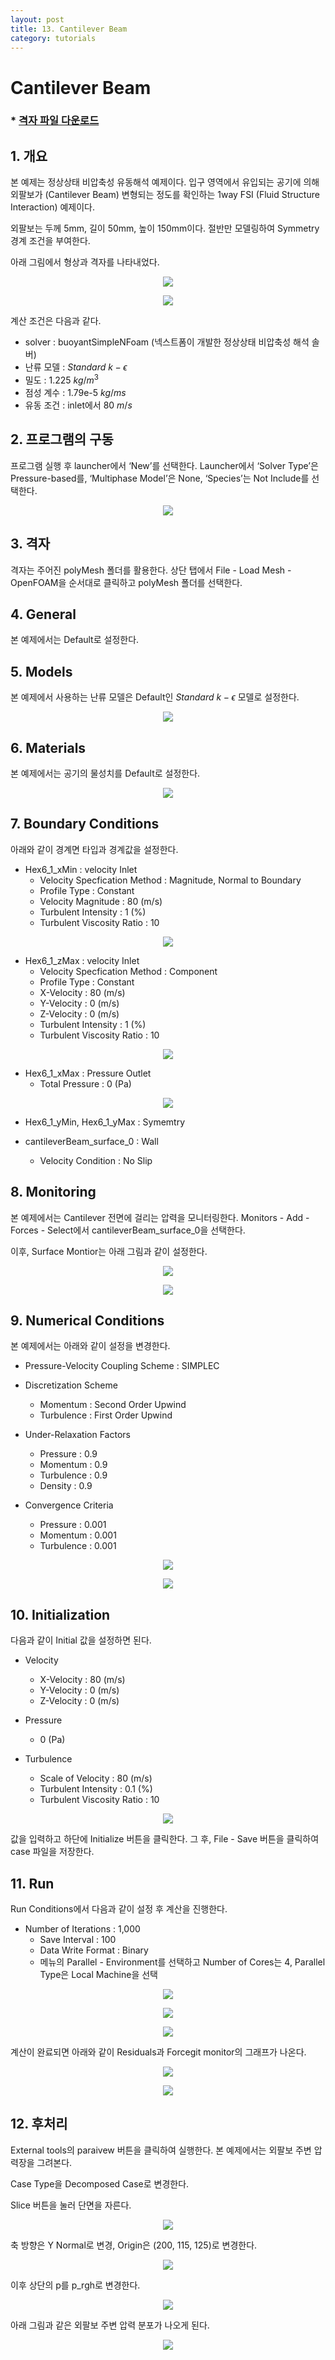 ```yaml
---
layout: post
title: 13. Cantilever Beam
category: tutorials
---
```

# Cantilever Beam 

### * [격자 파일 다운로드](https://drive.google.com/file/d/14Fl8OJUSvlWhayietAzy_dCwoqhMXoX9/view?usp=sharing)

## 1. 개요 

본 예제는 정상상태 비압축성 유동해석 예제이다. 입구 영역에서 유입되는 공기에 의해 외팔보가 (Cantilever Beam) 변형되는 정도를 확인하는 1way FSI (Fluid Structure Interaction) 예제이다.

외팔보는 두께 5mm, 길이 50mm, 높이 150mm이다. 절반만 모델링하여 Symmetry 경계 조건을 부여한다.

아래 그림에서 형상과 격자를 나타내었다.

<p align='center'>
    <img src="https://github.com/nextfoam/baram-pages/raw/main/screenshots/cantilever/1.png"><br>
</p>

<p align='center'>
    <img src="https://github.com/nextfoam/baram-pages/raw/main/screenshots/cantilever/2.png"><br>
</p>

계산 조건은 다음과 같다. 

+ solver : buoyantSimpleNFoam (넥스트폼이 개발한 정상상태 비압축성 해석 솔버)
+ 난류 모델 : $Standard$ $k-\epsilon$
+ 밀도 : 1.225 $kg/m^3$
+ 점성 계수 : 1.79e-5 $kg/ms$
+ 유동 조건 : inlet에서 80 $m/s$

## 2. 프로그램의 구동

프로그램 실행 후 launcher에서 ‘New’를 선택한다. Launcher에서 ‘Solver Type’은 Pressure-based를, ‘Multiphase Model’은 None, ‘Species’는 Not Include를 선택한다.

<p align='center'>
    <img src="https://github.com/nextfoam/baram-pages/raw/main/screenshots/mixingPipe/launcher.png"><br>
</p>

## 3. 격자

격자는 주어진 polyMesh 폴더를 활용한다. 상단 탭에서 File - Load Mesh - OpenFOAM을 순서대로 클릭하고 polyMesh 폴더를 선택한다.

## 4. General

본 예제에서는 Default로 설정한다.

## 5. Models

본 예제에서 사용하는 난류 모델은 Default인 $Standard$ $k-\epsilon$ 모델로 설정한다. 

<p align='center'>
    <img src="https://github.com/nextfoam/baram-pages/raw/main/screenshots/cantilever/3.png"><br>
</p>

## 6. Materials

본 예제에서는 공기의 물성치를 Default로 설정한다. 

<p align='center'>
    <img src="https://github.com/nextfoam/baram-pages/raw/main/screenshots/cantilever/4.png"><br>
</p>

## 7. Boundary Conditions

아래와 같이 경계면 타입과 경계값을 설정한다.

+ Hex6_1_xMin : velocity Inlet
    + Velocity Specfication Method : Magnitude, Normal to Boundary
    + Profile Type : Constant
    + Velocity Magnitude : 80 (m/s)
    + Turbulent Intensity : 1 (%)
    + Turbulent Viscosity Ratio : 10

<p align='center'>
    <img src="https://github.com/nextfoam/baram-pages/raw/main/screenshots/cantilever/5.png"><br>
</p>

+ Hex6_1_zMax : velocity Inlet
    + Velocity Specfication Method : Component
    + Profile Type : Constant
    + X-Velocity : 80 (m/s)
    + Y-Velocity : 0 (m/s)
    + Z-Velocity : 0 (m/s)
    + Turbulent Intensity : 1 (%)
    + Turbulent Viscosity Ratio : 10

<p align='center'>
    <img src="https://github.com/nextfoam/baram-pages/raw/main/screenshots/cantilever/Hex6_1_zMax.png"><br>
</p>

+ Hex6_1_xMax : Pressure Outlet
    + Total Pressure : 0 (Pa)

<p align='center'>
    <img src="https://github.com/nextfoam/baram-pages/raw/main/screenshots/cantilever/6.png"><br>
</p>

+ Hex6_1_yMin, Hex6_1_yMax : Symemtry

+ cantileverBeam_surface_0 : Wall
    + Velocity Condition : No Slip

## 8. Monitoring

본 예제에서는 Cantilever 전면에 걸리는 압력을 모니터링한다. Monitors - Add - Forces - Select에서 cantileverBeam_surface_0을 선택한다.

이후, Surface Montior는 아래 그림과 같이 설정한다.

<p align='center'>
    <img src="https://github.com/nextfoam/baram-pages/raw/main/screenshots/cantilever/7.png"><br>
</p>

<p align='center'>
    <img src="https://github.com/nextfoam/baram-pages/raw/main/screenshots/cantilever/8.png"><br>
</p>

## 9. Numerical Conditions

본 예제에서는 아래와 같이 설정을 변경한다. 

+ Pressure-Velocity Coupling Scheme : SIMPLEC

+ Discretization Scheme
    + Momentum : Second Order Upwind
    + Turbulence : First Order Upwind

+ Under-Relaxation Factors
    + Pressure : 0.9
    + Momentum : 0.9
    + Turbulence : 0.9
    + Density : 0.9

+ Convergence Criteria
    + Pressure : 0.001
    + Momentum : 0.001
    + Turbulence : 0.001

<p align='center'>
    <img src="https://github.com/nextfoam/baram-pages/raw/main/screenshots/cantilever/9.png"><br>
</p>

<p align='center'>
    <img src="https://github.com/nextfoam/baram-pages/raw/main/screenshots/cantilever/10.png"><br>
</p>

## 10. Initialization

다음과 같이 Initial 값을 설정하면 된다.

+ Velocity
    + X-Velocity : 80 (m/s)
    + Y-Velocity : 0 (m/s)
    + Z-Velocity : 0 (m/s)

+ Pressure
    + 0 (Pa)

+ Turbulence
    + Scale of Velocity : 80 (m/s)
    + Turbulent Intensity : 0.1 (%)
    + Turbulent Viscosity Ratio : 10

<p align='center'>
    <img src="https://github.com/nextfoam/baram-pages/raw/main/screenshots/cantilever/11.png"><br>
</p>

값을 입력하고 하단에 Initialize 버튼을 클릭한다. 그 후, File - Save 버튼을 클릭하여 case 파일을 저장한다.

## 11. Run

Run Conditions에서 다음과 같이 설정 후 계산을 진행한다.

+ Number of Iterations : 1,000
    + Save Interval : 100
    + Data Write Format : Binary
    + 메뉴의 Parallel - Environment를 선택하고 Number of Cores는 4, Parallel Type은 Local Machine을 선택

<p align='center'>
    <img src="https://github.com/nextfoam/baram-pages/raw/main/screenshots/cantilever/12.png"><br>
</p>

<p align='center'>
    <img src="https://github.com/nextfoam/baram-pages/raw/main/screenshots/cantilever/13.png"><br>
</p>

<p align='center'>
    <img src="https://github.com/nextfoam/baram-pages/raw/main/screenshots/cantilever/14.png"><br>
</p>

계산이 완료되면 아래와 같이 Residuals과 Forcegit monitor의 그래프가 나온다.

<p align='center'>
    <img src="https://github.com/nextfoam/baram-pages/raw/main/screenshots/cantilever/15.png"><br>
</p>

<p align='center'>
    <img src="https://github.com/nextfoam/baram-pages/raw/main/screenshots/cantilever/16.png"><br>
</p>

## 12. 후처리

External tools의 paraivew 버튼을 클릭하여 실행한다. 본 예제에서는 외팔보 주변 압력장을 그려본다.

Case Type을 Decomposed Case로 변경한다.

Slice 버튼을 눌러 단면을 자른다.

<p align='center'>
    <img src="https://github.com/nextfoam/baram-pages/raw/main/screenshots/cantilever/17.png"><br>
</p>

축 방향은 Y Normal로 변경, Origin은 (200, 115, 125)로 변경한다.

<p align='center'>
    <img src="https://github.com/nextfoam/baram-pages/raw/main/screenshots/cantilever/18.png"><br>
</p>

이후 상단의 p를 p_rgh로 변경한다.

<p align='center'>
    <img src="https://github.com/nextfoam/baram-pages/raw/main/screenshots/cantilever/19.png"><br>
</p>

아래 그림과 같은 외팔보 주변 압력 분포가 나오게 된다.

<p align='center'>
    <img src="https://github.com/nextfoam/baram-pages/raw/main/screenshots/cantilever/20.png"><br>
</p>
